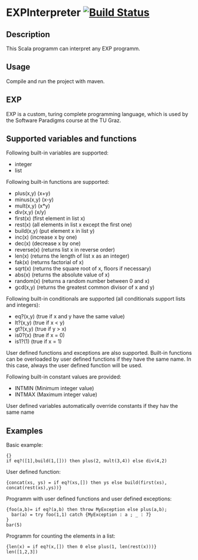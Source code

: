 # EXPInterpreter [![Build Status](https://travis-ci.org/SoftwareParadigms15/EXPInterpreter.svg?branch=master)](https://travis-ci.org/SoftwareParadigms15/EXPInterpreter)

## Description
This Scala programm can interpret any EXP programm.

## Usage
Compile and run the project with maven.

## EXP
EXP is a custom, turing complete programming language, which is used by the Software Paradigms course at the TU Graz. 
## Supported variables and functions
Following built-in variables are supported:
 - integer
 - list
 
Following built-in functions are supported:
 - plus(x,y)      (x+y)
 - minus(x,y)     (x-y)
 - mult(x,y)      (x*y)
 - div(x,y)       (x/y)
 - first(x)       (first element in list x)
 - rest(x)        (all elements in list x except the first one)
 - build(x,y)     (put element x in list y)
 - inc(x)         (increase x by one)
 - dec(x)         (decrease x by one)
 - reverse(x)     (returns list x in reverse order)
 - len(x)         (returns the length of list x as an integer)
 - fak(x)         (returns factorial of x)
 - sqrt(x)        (returns the square root of x, floors if necessary)
 - abs(x)         (returns the absolute value of x)
 - random(x)      (returns a random number between 0 and x)
 - gcd(x,y)       (returns the greatest common divisor of x and y)

Following built-in conditionals are supported (all conditionals support lists and integers):
 - eq?(x,y)       (true if x and y have the same value)
 - lt?(x,y)       (true if x < y)
 - gt?(x,y)       (true if y > x)
 - is0?(x)        (true if x = 0)
 - is1?(1)        (true if x = 1)

User defined functions and exceptions are also supported. Built-in functions can be overloaded by user defined functions if they have the same name. In this case, always the user defined function will be used.

Following built-in constant values are provided:
 - INTMIN         (Minimum integer value)
 - INTMAX         (Maximum integer value)

User defined variables automatically override constants if they hav the same name

## Examples

Basic example:

```
{}
if eq?([1],build(1,[])) then plus(2, mult(3,4)) else div(4,2)
```

User defined function:

```
{concat(xs, ys) = if eq?(xs,[]) then ys else build(first(xs), concat(rest(xs),ys))}
```

Programm with user defined functions and user defined exceptions:

```
{foo(a,b)= if eq?(a,b) then throw MyException else plus(a,b);
  bar(a) = try foo(1,1) catch {MyException : a ; _ : 7}
}
bar(5)
```
Programm for counting the elements in a list:
```
{len(x) = if eq?(x,[]) then 0 else plus(1, len(rest(x)))}
len([1,2,3])
```
